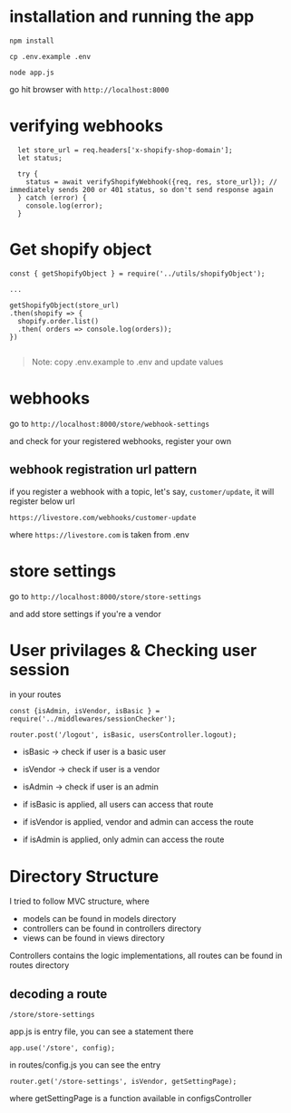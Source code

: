 # installation and running the app

```
npm install

cp .env.example .env

node app.js

```

go hit browser with `http://localhost:8000`

# verifying webhooks

```
  let store_url = req.headers['x-shopify-shop-domain'];
  let status;

  try {
    status = await verifyShopifyWebhook({req, res, store_url}); // immediately sends 200 or 401 status, so don't send response again
  } catch (error) {
    console.log(error);
  }

```

# Get shopify object

```
const { getShopifyObject } = require('../utils/shopifyObject');

...

getShopifyObject(store_url)
.then(shopify => {
  shopify.order.list()
  .then( orders => console.log(orders));
})


```

> Note: copy .env.example to .env and update values

# webhooks

go to `http://localhost:8000/store/webhook-settings`

and check for your registered webhooks, register your own

## webhook registration url pattern

if you register a webhook with a topic, let's say, `customer/update`, it will register below url

```
https://livestore.com/webhooks/customer-update
```

where `https://livestore.com` is taken from .env

# store settings

go to `http://localhost:8000/store/store-settings`

and add store settings if you're a vendor

# User privilages & Checking user session

in your routes

```
const {isAdmin, isVendor, isBasic } = require('../middlewares/sessionChecker');

router.post('/logout', isBasic, usersController.logout);

```

- isBasic -> check if user is a basic user
- isVendor -> check if user is a vendor
- isAdmin -> check if user is an admin

- if isBasic is applied, all users can access that route
- if isVendor is applied, vendor and admin can access the route
- if isAdmin is applied, only admin can access the route



# Directory Structure

I tried to follow MVC structure, where 

- models can be found in models directory
- controllers can be found in controllers directory
- views can be found in views directory

Controllers contains the logic implementations, all routes can be found in routes directory


## decoding a route

`/store/store-settings`

app.js is entry file, you can see a statement there

```
app.use('/store', config);
```

in routes/config.js you can see the entry

```
router.get('/store-settings', isVendor, getSettingPage);
```

where getSettingPage is a function available in configsController